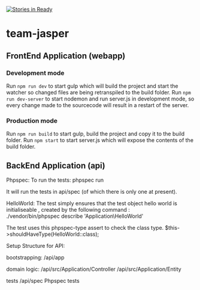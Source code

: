 [![Stories in Ready](https://badge.waffle.io/WeCamp/island-of-the-dead.png?label=ready&title=Ready)](https://waffle.io/WeCamp/island-of-the-dead)
# team-jasper

## FrontEnd Application (webapp) ##

### Development mode ###
Run `npm run dev` to start gulp which will build the project and start the watcher so changed files are being retranspiled to the build folder.
Run `npm run dev-server` to start nodemon and run server.js in development mode, so every change made to the sourcecode will result in a restart of the server.

### Production mode ###
Run `npm run build` to start gulp, build the project and copy it to the build folder.
Run `npm start` to start server.js which will expose the contents of the build folder.

## BackEnd Application (api) ##

Phpspec:
To run the tests:
phpspec run

It will run the tests in api/spec (of which there is only one at present).

HelloWorld:
The test simply ensures that the test object hello world is initialiseable , created by the following command :   
./vendor/bin/phpspec describe 'Application\HelloWorld'

The test uses this phpspec-type assert to check the class type.
   $this->shouldHaveType(HelloWorld::class);
   
Setup Structure for API:

bootstrapping:
/api/app 

domain logic:
/api/src/Application/Controller
/api/src/Application/Entity

tests
/api/spec   Phpspec tests
